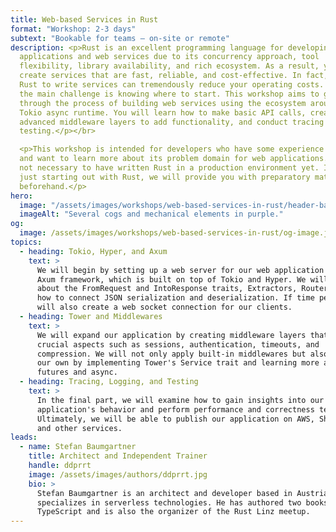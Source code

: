 ```yaml
---
title: Web-based Services in Rust
format: "Workshop: 2-3 days"
subtext: "Bookable for teams – on-site or remote"
description: <p>Rust is an excellent programming language for developing web
  applications and web services due to its concurrency approach, tool
  flexibility, library availability, and rich ecosystem. As a result, you can
  create services that are fast, reliable, and cost-effective. In fact, using
  Rust to write services can tremendously reduce your operating costs. However,
  the main challenge is knowing where to start. This workshop aims to guide you
  through the process of building web services using the ecosystem around the
  Tokio async runtime. You will learn how to make basic API calls, create
  advanced middleware layers to add functionality, and conduct tracing and
  testing.</p></br>

  <p>This workshop is intended for developers who have some experience with Rust
  and want to learn more about its problem domain for web applications. It is
  not necessary to have written Rust in a production environment yet. If you are
  just starting out with Rust, we will provide you with preparatory material
  beforehand.</p>
hero:
  image: "/assets/images/workshops/web-based-services-in-rust/header-background.jpg"
  imageAlt: "Several cogs and mechanical elements in purple."
og:
  image: /assets/images/workshops/web-based-services-in-rust/og-image.jpg
topics:
  - heading: Tokio, Hyper, and Axum
    text: >
      We will begin by setting up a web server for our web application using the
      Axum framework, which is built on top of Tokio and Hyper. We will learn
      about the FromRequest and IntoResponse traits, Extractors, Routers, and
      how to connect JSON serialization and deserialization. If time permits, we
      will also create a web socket connection for our clients.
  - heading: Tower and Middlewares
    text: >
      We will expand our application by creating middleware layers that handle
      crucial aspects such as sessions, authentication, timeouts, and
      compression. We will not only apply built-in middlewares but also create
      our own by implementing Tower's Service trait and learning more about
      futures and async.
  - heading: Tracing, Logging, and Testing
    text: >
      In the final part, we will examine how to gain insights into our
      application's behavior and perform performance and correctness tests.
      Ultimately, we will be able to publish our application on AWS, Shuttle,
      and other services.
leads:
  - name: Stefan Baumgartner
    title: Architect and Independent Trainer
    handle: ddprrt
    image: /assets/images/authors/ddprrt.jpg
    bio: >
      Stefan Baumgartner is an architect and developer based in Austria who
      specializes in serverless technologies. He has authored two books on
      TypeScript and is also the organizer of the Rust Linz meetup.
---
```


<!--break-->
